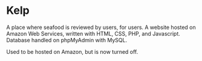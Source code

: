 # Kelp
A place where seafood is reviewed by users, for users.
A website hosted on Amazon Web Services, written with HTML, CSS, PHP, and Javascript.
Database handled on phpMyAdmin with MySQL.

Used to be hosted on Amazon, but is now turned off.
